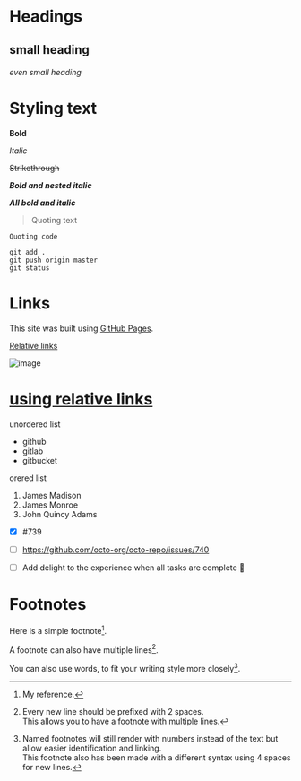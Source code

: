 # Headings
## small heading
###### even small heading


# Styling text
  **Bold**
  
  _Italic_
  
  ~~Strikethrough~~
  
  **_Bold and nested italic_**
  
  ***All bold and italic***
  
  >Quoting text
  
  `Quoting code`
  
  ```
  git add .
  git push origin master
  git status
  ```
  
  
  # Links
  This site was built using [GitHub Pages](https://pages.github.com/).
  
  [Relative links](./Git_and_GitHub_notes.txt)
  
  ![image](https://foundations.projectpythia.org/_images/GitHub-logo.png#gh-light-mode-only)
  
  # [using relative links](https://docs.github.com/en/get-started/writing-on-github/getting-started-with-writing-and-formatting-on-github/basic-writing-and-formatting-syntax#images)
  
  
  unordered list
  - github
  - gitlab
  - gitbucket

orered list
1. James Madison
2. James Monroe
3. John Quincy Adams


- [x] #739
- [ ] https://github.com/octo-org/octo-repo/issues/740
- [ ] Add delight to the experience when all tasks are complete :tada:


# Footnotes
Here is a simple footnote[^1].

A footnote can also have multiple lines[^2].  

You can also use words, to fit your writing style more closely[^note].

[^1]: My reference.
[^2]: Every new line should be prefixed with 2 spaces.  
  This allows you to have a footnote with multiple lines.
[^note]:
    Named footnotes will still render with numbers instead of the text but allow easier identification and linking.  
    This footnote also has been made with a different syntax using 4 spaces for new lines.
    
<!--this is commented out   -->
